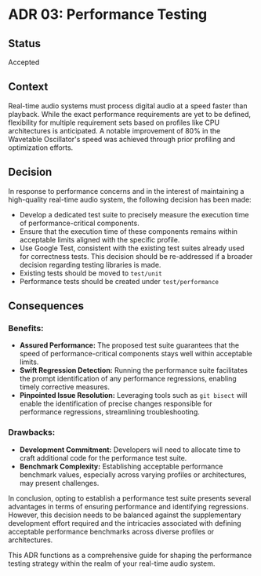# ADR 03: Performance Testing

## Status

Accepted

## Context

Real-time audio systems must process digital audio at a speed faster than playback. While the exact performance requirements are yet to be defined, flexibility for multiple requirement sets based on profiles like CPU architectures is anticipated. A notable improvement of 80% in the Wavetable Oscillator's speed was achieved through prior profiling and optimization efforts.

## Decision

In response to performance concerns and in the interest of maintaining a high-quality real-time audio system, the following decision has been made:

- Develop a dedicated test suite to precisely measure the execution time of performance-critical components.
- Ensure that the execution time of these components remains within acceptable limits aligned with the specific profile.
- Use Google Test, consistent with the existing test suites already used for correctness tests. This decision should be re-addressed if a broader decision regarding testing libraries is made.
- Existing tests should be moved to `test/unit`
- Performance tests should be created under `test/performance`

## Consequences

### Benefits:

- **Assured Performance:** The proposed test suite guarantees that the speed of performance-critical components stays well within acceptable limits.
- **Swift Regression Detection:** Running the performance suite facilitates the prompt identification of any performance regressions, enabling timely corrective measures.
- **Pinpointed Issue Resolution:** Leveraging tools such as `git bisect` will enable the identification of precise changes responsible for performance regressions, streamlining troubleshooting.

### Drawbacks:

- **Development Commitment:** Developers will need to allocate time to craft additional code for the performance test suite.
- **Benchmark Complexity:** Establishing acceptable performance benchmark values, especially across varying profiles or architectures, may present challenges.

In conclusion, opting to establish a performance test suite presents several advantages in terms of ensuring performance and identifying regressions. However, this decision needs to be balanced against the supplementary development effort required and the intricacies associated with defining acceptable performance benchmarks across diverse profiles or architectures.

This ADR functions as a comprehensive guide for shaping the performance testing strategy within the realm of your real-time audio system.